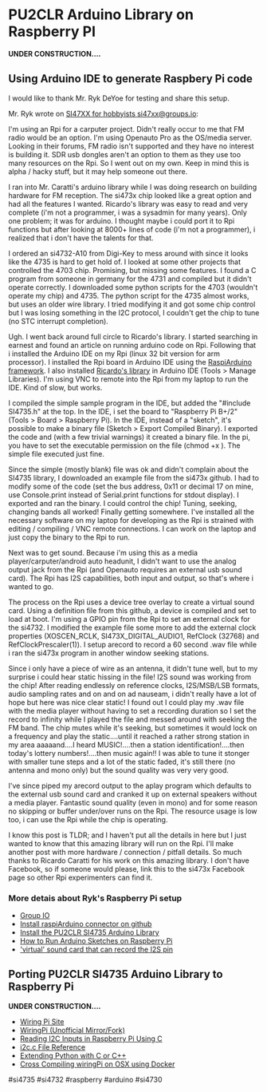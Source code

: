 # PU2CLR Arduino Library on Raspberry PI

__UNDER CONSTRUCTION....__


## Using Arduino IDE to generate Raspbery Pi code

I would like to thank Mr. Ryk DeYoe for testing and share this setup.

Mr. Ryk wrote on [SI47XX for hobbyists si47xx@groups.io](https://groups.io/g/si47xx):

I'm using an Rpi for a carputer project.  Didn't really occur to me that FM radio would be an option.  I'm using Openauto Pro as the OS/media server.  Looking in their forums, FM radio isn't supported and they have no interest is building it.  SDR usb dongles aren't an option to them as they use too many resources on the Rpi.  So I went out on my own.  Keep in mind this is alpha / hacky stuff, but it may help someone out there. 

I ran into Mr. Caratti's arduino library while I was doing research on building hardware for FM reception.  The si473x chip looked like a great option and had all the features I wanted.  Ricardo's library was easy to read and very complete (i'm not a programmer, i was a sysadmin for many years).  Only one problem; it was for arduino.  I thought maybe i could port it to  Rpi functions but after looking at 8000+ lines of code (i'm not a programmer), i realized that i don't have the talents for that.

I ordered an si4732-A10 from Digi-Key to mess around with since it looks like the 4735 is hard to get hold of.  I looked at some other projects that controlled the 4703 chip. Promising, but missing some features.  I found a C program from someone in germany for the 4731 and compiled but it didn't operate correctly.  I downloaded some python scripts for the 4703 (wouldn't operate my chip) and 4735.  The python script for the 4735 almost works, but uses an older wire library.  I tried modifying it and got some chip control but I was losing something in the I2C protocol, I couldn't get the chip to tune (no STC interrupt completion). 

Ugh.  I went back around full circle to Ricardo's library.  I started searching in earnest and found an article on running arduino code on Rpi.  Following that i installed the Arduino IDE on my Rpi (linux 32 bit version for arm processor).  I installed the Rpi board in Arduino IDE using the [RaspiArduino framework](https://github.com/me-no-dev/RasPiArduino).  I also installed [Ricardo's library](https://github.com/pu2clr/SI4735) in Arduino IDE (Tools > Manage Libraries).  I'm using VNC to remote into the Rpi from my laptop to run the IDE.  Kind of slow, but works.

I compiled the simple sample program in the IDE, but added the   "#include SI4735.h" at the top.  In the IDE, i set the board to "Raspberry Pi B+/2" (Tools > Board > Raspberry Pi).  In the IDE, instead of a "sketch", it's possible to make a binary file (Sketch > Export Compiled Binary).  I exported the code and (with a few trivial warnings) it created a binary file.  In the pi, you have to set the executable permission on the file (chmod +x <filename>).  The simple file executed just fine.  

Since the simple (mostly blank) file was ok and didn't complain about the SI4735 library, I downloaded an example file from the si473x github.  I had to modify some of the code (set the bus address, 0x11 or decimal 17 on mine, use Console.print instead of Serial.print functions for stdout display).  I exported and ran the binary. I could control the chip!  Tuning, seeking, changing bands all worked! Finally getting somewhere.  I've installed all the necessary software on my laptop for developing as the Rpi is strained with editing / compiling / VNC remote connections.  I can work on the laptop and just copy the binary to the Rpi to run.  

Next was to get sound.  Because i'm using this as a media player/carputer/android auto headunit, I didn't want to use the analog output jack from the Rpi (and Openauto requires an external usb sound card).  The Rpi has I2S capabilities, both input and output, so that's where i wanted to go.

The process on the Rpi uses a device tree overlay to create a virtual sound card.  Using a definition file from this github, a device is compiled and set to load at boot. I'm using a GPIO pin from the Rpi to set an external clock for the si4732.  I modified the example file some more to add the external clock properties (XOSCEN_RCLK, SI473X_DIGITAL_AUDIO1, RefClock (32768) and RefClockPrescaler(1)).  I setup arecord to record a 60 second .wav file while i ran the si473x program in another window seeking stations. 

Since i only have a piece of wire as an antenna, it didn't tune well, but to my  surprise i could hear static hissing in the file!  I2S sound was working from the chip!  After reading endlessly on reference clocks, I2S/MSB/LSB formats, audio sampling rates and on and on ad nauseam, i didn't really have a lot of hope but here was nice clear static!  I found out I could play my .wav file with the media player without having to set a recording duration so I set the record to infinity while I played the file and messed around with seeking the FM band.  The chip mutes while it's seeking, but sometimes it would lock on a frequency and play the static....until it reached a rather strong station in my area aaaaand....I heard MUSIC!....then a station identification!....then today's lottery numbers!....then music again!!  I was able to tune it stonger with smaller tune steps and a lot of the static faded, it's still there (no antenna and mono only) but the sound quality was very very good.

I've since piped my arecord output to the aplay program which defaults to the external usb sound card and cranked it up on external speakers without a media player.  Fantastic sound quality (even in mono) and for some reason no skipping or buffer under/over runs on the Rpi.  The resource usage is low too, i can use the Rpi while the chip is operating.

I know this post is TLDR; and I haven't put all the details in here but I just wanted <whoever> to know that this amazing library will run on the Rpi.  I'll make another post with more hardware / connection / pitfall details.  So much thanks to Ricardo Caratti for his work on this amazing library.  I don't have Facebook, so if someone would please, link this to the si473x Facebook page so other Rpi experimenters can find it.  

### More detais about Ryk's Raspberry Pi setup

* [Group IO](https://mail.google.com/mail/u/0/#inbox/WhctKKWxVFQKTQcvzjzXzDJWgLbPprlcMFNvJlfDrwvlgdJZlLghBcSfSqhsLmCNVmDSbgQ)
* [Install raspiArduino connector on github](https://github.com/me-no-dev/RasPiArduino)
* [Install the PU2CLR SI4735 Arduino Library](https://github.com/pu2clr/SI4735#library-installation)
* [How to Run Arduino Sketches on Raspberry Pi](https://www.deviceplus.com/raspberry-pi/how-to-run-arduino-sketches-on-raspberry-pi/)
* ['virtual' sound card that can record the I2S pin](https://github.com/AkiyukiOkayasu/RaspberryPi_I2S_Master)


## Porting PU2CLR SI4735 Arduino Library to Raspberry Pi

__UNDER CONSTRUCTION....__

* [Wiring Pi Site](http://wiringpi.com/)
* [WiringPi (Unofficial Mirror/Fork)](https://github.com/WiringPi/WiringPi)
* [Reading I2C Inputs in Raspberry Pi Using C](https://www.instructables.com/Reading-I2C-Inputs-in-Raspberry-Pi-using-C/)
* [i2c.c File Reference](https://alanbarr.github.io/RaspberryPi-GPIO/i2c_8c.html)
* [Extending Python with C or C++](https://docs.python.org/3/extending/extending.html)
* [Cross Compiling wiringPi on OSX using Docker](https://gist.github.com/jonlidgard/e581a31c9885bee34a18b60efa3774d8)




#si4735 #si4732 #raspberry #arduino #si4730 